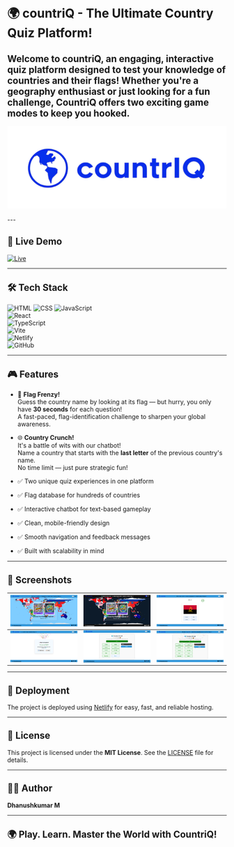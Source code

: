 # 🌍 countriQ - The Ultimate Country Quiz Platform!

Welcome to **countriQ**, an engaging, interactive quiz platform designed to test your knowledge of countries and their flags! Whether you're a geography enthusiast or just looking for a fun challenge, CountriQ offers two exciting game modes to keep you hooked.
---

<p align="center">
  <img src="countriq_ss/cq_logo.png" alt="CountrIQ Logo" width="800"/>
</p>
---

## 🚀 Live Demo

[![Live](https://img.shields.io/badge/Live-countriq.netlify.app-leafgreen?style=for-the-badge)](https://countriq.netlify.app)

---

## 🛠️ Tech Stack

![HTML](https://img.shields.io/badge/HTML-HTML-orange?style=for-the-badge&logo=html5&logoColor=orange)  ![CSS](https://img.shields.io/badge/CSS-CSS-blue?style=for-the-badge&logo=css3&logoColor=blue) ![JavaScript](https://img.shields.io/badge/JavaScript-JS-yellow?style=for-the-badge&logo=javascript&logoColor=yellow)   
![React](https://img.shields.io/badge/React-JS_Library-61DBFB?style=for-the-badge&logo=react&logoColor=61DBFB)  
![TypeScript](https://img.shields.io/badge/TypeScript-TS-3178C6?style=for-the-badge&logo=typescript&logoColor=3178C6)  
![Vite](https://img.shields.io/badge/Vite-Bundler-646CFF?style=for-the-badge&logo=vite&logoColor=646CFF)  
![Netlify](https://img.shields.io/badge/Netlify-Hosting-00C7B7?style=for-the-badge&logo=netlify&logoColor=00C7B7)  
![GitHub](https://img.shields.io/badge/GitHub-Code-black?style=for-the-badge&logo=github&logoColor=white)

---

## 🎮 Features

- 🎌 **Flag Frenzy!**  
  Guess the country name by looking at its flag — but hurry, you only have **30 seconds** for each question!  
  A fast-paced, flag-identification challenge to sharpen your global awareness.

- 🌐 **Country Crunch!**  
  It's a battle of wits with our chatbot!  
  Name a country that starts with the **last letter** of the previous country's name.  
  No time limit — just pure strategic fun!

- ✅ Two unique quiz experiences in one platform  
- ✅ Flag database for hundreds of countries  
- ✅ Interactive chatbot for text-based gameplay  
- ✅ Clean, mobile-friendly design  
- ✅ Smooth navigation and feedback messages  
- ✅ Built with scalability in mind  

---

## 📸 Screenshots

<div align="center">

| ![Landing Page- Light Mode](countriq_ss/lightmode.png) | ![Landing Page - Dark Mode](countriq_ss/darkmode.png) | ![Flag Frenzy](countriq_ss/ff_start.png) |
|---------------------------------------------|---------------------------------------------|-----------------------------------------------|
| ![Flag Frenzy](countriq_ss/ff_finished.png) | ![Country Crunch](countriq_ss/cc_start.png) | ![Country Crunch](countriq_ss/cc_finished.png) |

</div>

---

## 🚀 Deployment

The project is deployed using [Netlify](https://www.netlify.com) for easy, fast, and reliable hosting.  

---

## 📜 License

This project is licensed under the **MIT License**. See the [LICENSE](./LICENSE) file for details.

---

## 👨‍💻 Author

**Dhanushkumar M**

---

## 🌍 Play. Learn. Master the World with CountriQ!


